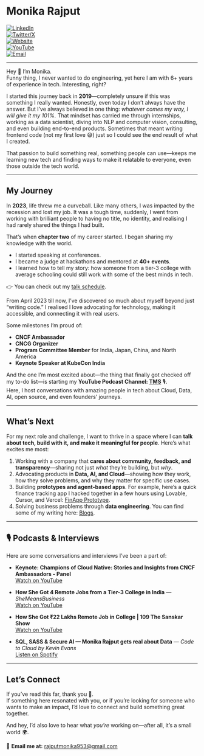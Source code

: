 # Monika Rajput

[![LinkedIn](https://img.shields.io/badge/LinkedIn-Connect-blue)](https://www.linkedin.com/in/mounicarajput/)  
[![Twitter/X](https://img.shields.io/badge/Twitter-@mounicarajput-black)](https://x.com/mounicarajput)  
[![Website](https://img.shields.io/badge/Website-Bento.me-pink)](https://bento.me/mounicarajput)  
[![YouTube](https://img.shields.io/badge/YouTube-TMS-red)](https://www.youtube.com/@mounicarajput)  
[![Email](https://img.shields.io/badge/Email-rajputmonika953%40gmail.com-orange)](mailto:rajputmonika953@gmail.com)  

---


Hey 👋 I’m Monika.  
Funny thing, I never wanted to do engineering, yet here I am with 6+ years of experience in tech. Interesting, right?

I started this journey back in **2019**—completely unsure if this was something I really wanted. Honestly, even today I don’t always have the answer. But I’ve always believed in one thing: *whatever comes my way, I will give it my 101%.* That mindset has carried me through internships, working as a data scientist, diving into NLP and computer vision, consulting, and even building end-to-end products. Sometimes that meant writing frontend code (not my first love 😅) just so I could see the end result of what I created.  

That passion to build something real, something people can use—keeps me learning new tech and finding ways to make it relatable to everyone, even those outside the tech world.  

---

## My Journey

In **2023**, life threw me a curveball. Like many others, I was impacted by the recession and lost my job. It was a tough time, suddenly, I went from working with brilliant people to having no title, no identity, and realising I had rarely shared the things I had built.  

That’s when **chapter two** of my career started. I began sharing my knowledge with the world.  
- I started speaking at conferences.  
- I became a judge at hackathons and mentored at **40+ events**.  
- I learned how to tell my story: how someone from a tier-3 college with average schooling could still work with some of the best minds in tech.  

👉 You can check out my [talk schedule](https://sessionize.com/mounicarajput/).  

From April 2023 till now, I’ve discovered so much about myself beyond just “writing code.” I realised I love advocating for technology, making it accessible, and connecting it with real users.  

Some milestones I’m proud of:  
- **CNCF Ambassador**  
- **CNCG Organizer**  
- **Program Committee Member** for India, Japan, China, and North America  
- **Keynote Speaker at KubeCon India**  

And the one I’m most excited about—the thing that finally got checked off my to-do list—is starting my **YouTube Podcast Channel: [TMS](https://www.youtube.com/@mounicarajput)** 🎙️.  
Here, I host conversations with amazing people in tech about Cloud, Data, AI, open source, and even founders’ journeys.

---

## What’s Next

For my next role and challenge, I want to thrive in a space where I can **talk about tech, build with it, and make it meaningful for people**. Here’s what excites me most:  

1. Working with a company that **cares about community, feedback, and transparency**—sharing not just *what* they’re building, but *why*.  
2. Advocating products in **Data, AI, and Cloud**—showing how they work, how they solve problems, and why they matter for specific use cases.  
3. Building **prototypes and agent-based apps**. For example, here’s a quick finance tracking app I hacked together in a few hours using Lovable, Cursor, and Vercel: [FinApp Prototype](https://pennywise-pal-51-29miz3i9j-mounicarajputs-projects.vercel.app/).  
4. Solving business problems through **data engineering**. You can find some of my writing here: [Blogs](https://medium.com/@Monikarajput).  

---

## 🎙️ Podcasts & Interviews  

Here are some conversations and interviews I’ve been a part of:  

- **Keynote: Champions of Cloud Native: Stories and Insights from CNCF Ambassadors - Panel**  
  [Watch on YouTube](https://youtu.be/5OFlN8CxQ-E?si=htKr8Tl35qOgH_58)

- **How She Got 4 Remote Jobs from a Tier-3 College in India** — *SheMeansBusiness*  
  [Watch on YouTube](https://youtu.be/mgJq5XatFeQ?si=SOPyTozK1BLIQ9Zy)  

- **How She Got ₹22 Lakhs Remote Job in College | 109 The Sanskar Show**  
  [Watch on YouTube](https://youtu.be/BP0ZnEHUDM8?si=n9r2-Vp6iikLW2dM)  

- **SQL, SASS & Secure AI — Monika Rajput gets real about Data** — *Code to Cloud by Kevin Evans*  
  [Listen on Spotify](https://open.spotify.com/episode/2JQ4LDpbWYud8XWbdDM9V2?si=fI2oNmLlRgqR8lOCgZBzRQ)  

---


## Let’s Connect  

If you’ve read this far, thank you 🙏.  
If something here resonated with you, or if you’re looking for someone who wants to make an impact, I’d love to connect and build something great together.  

And hey, I’d also love to hear what *you’re* working on—after all, it’s a small world 🌍.  

📩 **Email me at:** rajputmonika953@gmail.com  

